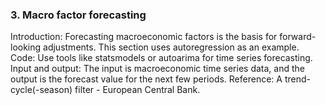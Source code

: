 ### 3. Macro factor forecasting ###

Introduction: Forecasting macroeconomic factors is the basis for forward-looking adjustments. This section uses autoregression as an example.
Code: Use tools like statsmodels or autoarima for time series forecasting.
Input and output: The input is macroeconomic time series data, and the output is the forecast value for the next few periods.
Reference: A trend-cycle(-season) filter - European Central Bank.
